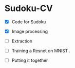 # Sudoku-CV
- [x] Code for Sudoku
- [x] Image processing
- [ ] Extraction
- [ ] Training a Resnet on MNIST .
- [ ] Putting it together


